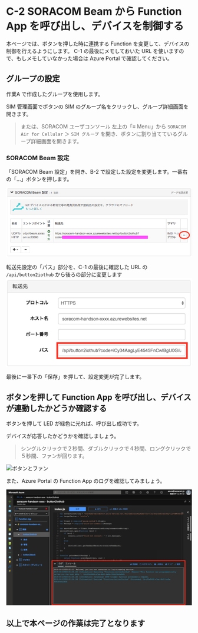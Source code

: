 # C-2 SORACOM Beam から Function App を呼び出し、デバイスを制御する
本ページでは、ボタンを押した時に連携する Function を変更して、デバイスの制御を行えるようにします。
C-1 の最後にメモしておいた URL を使いますので、もしメモしていなかった場合は Azure Portal で確認してください。

## グループの設定
作業A で作成したグループを使用します。

SIM 管理画面でボタンの SIM のグループ名をクリックし、グループ詳細画面を開きます。
> または、SORACOM ユーザコンソール 左上の「≡ Menu」から `SORACOM Air for Cellular` ＞ `SIM グループ` を開き、ボタンに割り当てているグループ詳細画面を開きます。

### SORACOM Beam 設定
「SORACOM Beam 設定」を開き、B-2 で設定した設定を変更します。一番右の「...」ボタンを押します。

![Beam設定エントリーポイント選択](images/soracom-01.png)

転送先設定の「パス」部分を、C-1 の最後に確認した URL の `/api/button2iothub` から後ろの部分に変更します
![Beam設定転送先変更](images/soracom-02.png)

最後に一番下の「保存」を押して、設定変更が完了します。

## ボタンを押して Function App を呼び出し、デバイスが連動したかどうか確認する

ボタンを押して LED が緑色に光れば、呼び出し成功です。

デバイスが応答したかどうかを確認しましょう。

> シングルクリックで２秒間、ダブルクリックで４秒間、ロングクリックで５秒間、ファンが回ります。

![ボタンとファン](images/buttun_and_fan.gif)

また、Azure Portal の Function App のログを確認してみましょう。

![Function App ログ](images/function-app-06.png)

## 以上で本ページの作業は完了となります